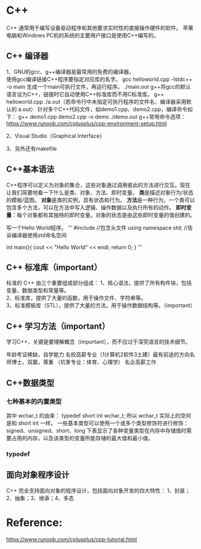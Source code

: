 # C++
C++ 通常用于编写设备驱动程序和其他要求实时性的直接操作硬件的软件。
苹果电脑和Windows PC机的系统的主要用户接口是使用C++编写的。

## C++ 编译器
1、GNU的gcc、g++编译器是最常用的免费的编译器。  
使用gcc编译链接C++程序要指定对应库的名字。
gcc helloworld.cpp -lstdc++ -o main
生成一个main可执行文件，再运行程序。
./main.out
g++将gcc的默认语言设为C++，链接时它自动使用C++标准库而不用C标准库。
g++ helloworld.cpp
./a.out（若命令行中未指定可执行程序的文件名，编译器采用默认的 a.out）
针对多个C++代码文件，如demo1.cpp、demo2.cpp，编译命令如下：
g++ demo1.cpp demo2.cpp -o demo
./demo.out
g++常用命令选项：https://www.runoob.com/cplusplus/cpp-environment-setup.html

2、Visual Studio（Graphical Interface）

3、另外还有makefile

## C++基本语法
C++程序可以定义为对象的集合，这些对象通过调用彼此的方法进行交互。现在让我们简要地看一下什么是类、对象、方法、即时变量。
**类**是描述对象行为/状态的模板/蓝图。
**对象**是类的实例，具有状态和行为。
**方法**是一种行为，一个类可以包含多个方法，可以在方法中写入逻辑、操作数据以及执行所有的动作。
**即时变量**：每个对象都有其独特的即时变量。对象的状态是由这些即时变量的值创建的。

写一个Hello World程序。
‘’‘
#include <iostream>	//包含头文件<iostream>
using namespace std;	//告诉编译器使用std命名空间

int main(){
	cout << "Hello World" << endl;
	return 0;
}
’‘’

## C++ 标准库（important）
标准的 C++ 由三个重要组成部分组成：
1、核心语法，提供了所有构件块，包括变量、数据类型和常量等。  
2、标准库，提供了大量的函数，用于操作文件、字符串等。  
3、标准模板库（STL），提供了大量的方法，用于操作数据结构等。（important）

## C++ 学习方法（important）
学习C++，关键是要理解概念（important），而不应过于深究语言的技术细节。

年龄考证稀缺，自学能力
名校高薪专业（1计算机2软件3土建）最有前途的方向名师博士，双赢，尊重
（坑爹专业：体育、心理学）
名企高薪工作

	
## C++数据类型
### 七种基本的内置类型
其中 wchar_t 的由来： 
typedef short int wchar_t;
所以 wchar_t 实际上的空间是和 short int 一样。
一些基本类型可以使用一个或多个类型修饰符进行修饰：
signed、unsigned、short、long
下表显示了各种变量类型在内存中存储值时需要占用的内存，以及该类型的变量所能存储的最大值和最小值。

	
### typedef
### 
	
	
	
	
	

## 面向对象程序设计
C++ 完全支持面向对象的程序设计，包括面向对象开发的四大特性：
1、封装；2、抽象；3、继承；4、多态
  

  
 
  
  
  
  
  
  
  
  
  
  
  
  
  
  
  
  
  
  
  
  
  
  
  
  
  
  
  
  
  
  
  
# Reference:  
https://www.runoob.com/cplusplus/cpp-tutorial.html



